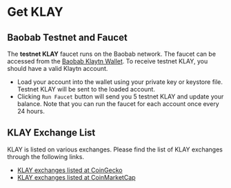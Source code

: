 # Get KLAY

## Baobab Testnet and Faucet <a id="baobab-testnet-and-faucet"></a>

The **testnet KLAY** faucet runs on the Baobab network. The faucet can be accessed from the [Baobab Klaytn Wallet](https://baobab.wallet.klaytn.foundation). To receive testnet KLAY, you should have a valid Klaytn account.

* Load your account into the wallet using your private key or keystore file. Testnet KLAY will be sent to the loaded account. 
* Clicking `Run Faucet` button will send you 5 testnet KLAY and update your balance. Note that you can run the faucet for each account once every 24 hours.

## KLAY Exchange List <a id="klay-exchange-list"></a>

KLAY is listed on various exchanges.  Please find the list of KLAY exchanges through the following links.

- [KLAY exchanges listed at CoinGecko](https://www.coingecko.com/en/coins/klay#markets)
- [KLAY exchanges listed at CoinMarketCap](https://coinmarketcap.com/currencies/klaytn/markets/)

